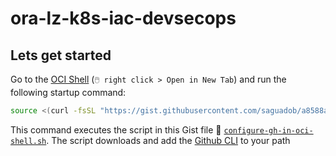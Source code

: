 # ora-lz-k8s-iac-devsecops

## Lets get started
Go to the [OCI Shell](https://cloud.oracle.com/?&bdcstate=maximized&cloudshell=true) (`🖱️ right click > Open in New Tab`) and run the following startup command:
```sh
source <(curl -fsSL "https://gist.githubusercontent.com/saguadob/a8588a6f95b69e7085bba31d6d82d626/raw/configure-gh-in-oci-shell.sh")
```
This command executes the script in this Gist file 📃 [`configure-gh-in-oci-shell.sh`](https://gist.github.com/saguadob/a8588a6f95b69e7085bba31d6d82d626).
The script downloads and add the [Github CLI](https://cli.github.com) to your path

